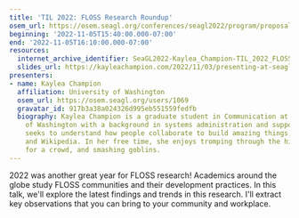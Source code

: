 ```yaml
---
title: 'TIL 2022: FLOSS Research Roundup'
osem_url: https://osem.seagl.org/conferences/seagl2022/program/proposals/897
beginning: '2022-11-05T15:40:00.000-07:00'
end: '2022-11-05T16:10:00.000-07:00'
resources:
  internet_archive_identifier: SeaGL2022-Kaylea_Champion-TIL_2022_FLOSS_Research_Roundup
  slides_url: https://kayleachampion.com/2022/11/03/presenting-at-seagl-2022/
presenters:
- name: Kaylea Champion
  affiliation: University of Washington
  osem_url: https://osem.seagl.org/users/1069
  gravatar_id: 917b3a38a024326d995eb551559fedfb
  biography: Kaylea Champion is a graduate student in Communication at the University
    of Washington with a background in systems administration and support. Her research
    seeks to understand how people collaborate to build amazing things, like GNU/Linux
    and Wikipedia. In her free time, she enjoys tromping through the hills, cooking
    for a crowd, and smashing goblins.
---
```


2022 was another great year for FLOSS research! Academics around the globe study FLOSS communities and their development practices. In this talk, we'll explore the latest findings and trends in this research. I'll extract key observations that you can bring to your community and workplace.
